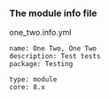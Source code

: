 ### The module info file

one_two.info.yml

    name: One Two, One Two
    description: Test tests
    package: Testing
    
    type: module
    core: 8.x
